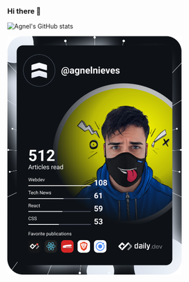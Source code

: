 ### Hi there 👋

![Agnel's GitHub stats](https://github-readme-stats.vercel.app/api?username=agnelnieves&count_private=true&theme=dark&show_icons=true)

<a href="https://app.daily.dev/DailyDevTips"><img src="https://github.com/agnelnieves/agnelnieves/blob/master/devcard.svg" width="400" alt="Agnel Nieve's Dev Card"/></a>

<!--
**agnelnieves/agnelnieves** is a ✨ _special_ ✨ repository because its `README.md` (this file) appears on your GitHub profile.
**Reference** 
https://github.com/anuraghazra/github-readme-stats
https://towardsdatascience.com/build-a-stunning-readme-for-your-github-profile-9b80434fe5d7

Here are some ideas to get you started:

- 🔭 I’m currently working on ...
- 🌱 I’m currently learning ...
- 👯 I’m looking to collaborate on ...
- 🤔 I’m looking for help with ...
- 💬 Ask me about ...
- 📫 How to reach me: ...
- 😄 Pronouns: ...
- ⚡ Fun fact: ...
-->
